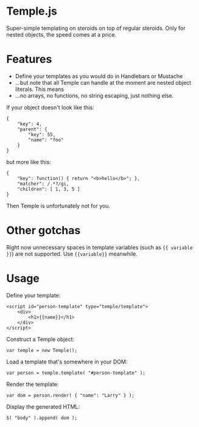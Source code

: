 # Temple.js

Super-simple templating on steroids on top of regular steroids. Only for nested objects, the speed comes at a price.

# Features

* Define your templates as you would do in Handlebars or Mustache
* ...but note that all Temple can handle at the moment are nested object literals. This means
* ...no arrays, no functions, no string escaping, just nothing else.

If your object doesn't look like this:

    { 
    	"key": 4,
    	"parent": {
    		"key": 55,
    		"name": "foo"
    	}
    }

but more like this:

    {
    	"key": function() { return "<b>hello</b>"; },
    	"matcher": /.*?/gi,
    	"children": [ 1, 3, 5 ]
    }

Then Temple is unfortunately not for you.

# Other gotchas

Right now unnecessary spaces in template variables (such as ``{{ variable }}``) are not supported. Use ``{{variable}}`` meanwhile.

# Usage

Define your template:

    <script id="person-template" type="temple/template">
    	<div>
    		<h1>{{name}}</h1>
    	</div>
    </script>

Construct a Temple object:

    var temple = new Temple();

Load a template that's somewhere in your DOM:

    var person = temple.template( "#person-template" );

Render the template:

    var dom = person.render( { "name": "Larry" } );

Display the generated HTML:

    $( "body" ).append( dom );